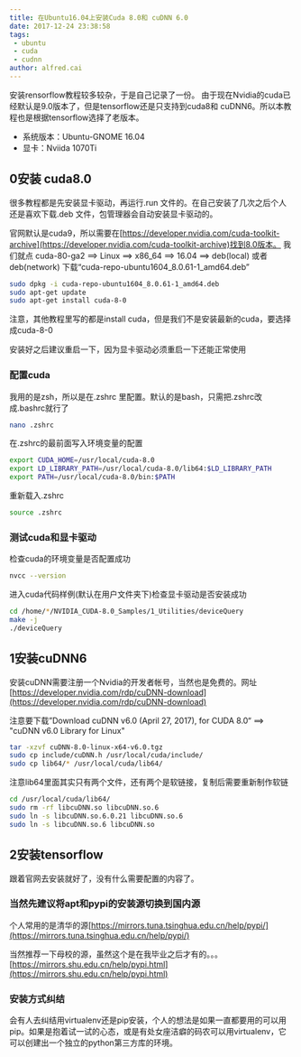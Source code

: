 ```yaml
---
title: 在Ubuntu16.04上安装Cuda 8.0和 cuDNN 6.0
date: 2017-12-24 23:38:58
tags: 
 - ubuntu
 - cuda
 - cudnn
author: alfred.cai
---
```


安装rensorflow教程较多较杂，于是自己记录了一份。
由于现在Nvidia的cuda已经默认是9.0版本了，但是tensorflow还是只支持到cuda8和 cuDNN6。所以本教程也是根据tensorflow选择了老版本。

- 系统版本：Ubuntu-GNOME 16.04
- 显卡：Nviida 1070Ti

## 0安装 cuda8.0

很多教程都是先安装显卡驱动，再运行.run 文件的。在自己安装了几次之后个人还是喜欢下载.deb 文件，包管理器会自动安装显卡驱动的。

官网默认是cuda9，所以需要在[https://developer.nvidia.com/cuda-toolkit-archive](https://developer.nvidia.com/cuda-toolkit-archive)找到8.0版本。
我们就点 cuda-80-ga2 ==> Linux ==> x86_64 ==> 16.04 ==> deb(local) 或者 deb(network)
下载“cuda-repo-ubuntu1604_8.0.61-1_amd64.deb”

```bash
sudo dpkg -i cuda-repo-ubuntu1604_8.0.61-1_amd64.deb
sudo apt-get update
sudo apt-get install cuda-8-0
```

注意，其他教程里写的都是install cuda，但是我们不是安装最新的cuda，要选择成cuda-8-0

安装好之后建议重启一下，因为显卡驱动必须重启一下还能正常使用

### 配置cuda

我用的是zsh，所以是在.zshrc 里配置。默认的是bash，只需把.zshrc改成.bashrc就行了

```bash
nano .zshrc
```

在.zshrc的最前面写入环境变量的配置

```bash
export CUDA_HOME=/usr/local/cuda-8.0
export LD_LIBRARY_PATH=/usr/local/cuda-8.0/lib64:$LD_LIBRARY_PATH
export PATH=/usr/local/cuda-8.0/bin:$PATH
```

重新载入.zshrc

```bash
source .zshrc
```

### 测试cuda和显卡驱动

检查cuda的环境变量是否配置成功

```bash
nvcc --version
```

进入cuda代码样例(默认在用户文件夹下)检查显卡驱动是否安装成功

```bash
cd /home/*/NVIDIA_CUDA-8.0_Samples/1_Utilities/deviceQuery
make -j
./deviceQuery
```

## 1安装cuDNN6

安装cuDNN需要注册一个Nvidia的开发者帐号，当然也是免费的。网址[https://developer.nvidia.com/rdp/cuDNN-download](https://developer.nvidia.com/rdp/cuDNN-download)

注意要下载”Download cuDNN v6.0 (April 27, 2017), for CUDA 8.0“ ==> "cuDNN v6.0 Library for Linux"

```bash
tar -xzvf cuDNN-8.0-linux-x64-v6.0.tgz 
sudo cp include/cuDNN.h /usr/local/cuda/include/
sudo cp lib64/* /usr/local/cuda/lib64/
```

注意lib64里面其实只有两个文件，还有两个是软链接，复制后需要重新制作软链

```bash
cd /usr/local/cuda/lib64/
sudo rm -rf libcuDNN.so libcuDNN.so.6
sudo ln -s libcuDNN.so.6.0.21 libcuDNN.so.6
sudo ln -s libcuDNN.so.6 libcuDNN.so
```

## 2安装tensorflow

跟着官网去安装就好了，没有什么需要配置的内容了。

### 当然先建议将apt和pypi的安装源切换到国内源

个人常用的是清华的源[https://mirrors.tuna.tsinghua.edu.cn/help/pypi/](https://mirrors.tuna.tsinghua.edu.cn/help/pypi/)

当然推荐一下母校的源，虽然这个是在我毕业之后才有的。。。[https://mirrors.shu.edu.cn/help/pypi.html](https://mirrors.shu.edu.cn/help/pypi.html)

### 安装方式纠结

会有人去纠结用virtualenv还是pip安装，个人的想法是如果一直都要用的可以用pip。如果是抱着试一试的心态，或是有处女座洁癖的码农可以用virtualenv，它可以创建出一个独立的python第三方库的环境。
